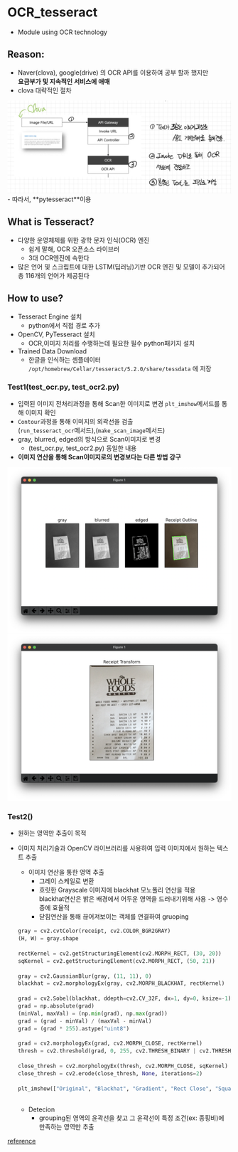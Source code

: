 # OCR_tesseract
- Module using OCR technology

## Reason:
- Naver(clova), google(drive) 의 OCR API를 이용하여 공부 할까 했지만
<br> **요금부가 및 지속적인 서비스에 애매**
- clova 대략적인 절차
<img src="1.jpeg">
- 따라서, **pytesseract**이용

## What is Tesseract?
- 다양한 운영체제를 위한 광학 문자 인식(OCR) 엔진
  - 쉽게 말해, OCR 오픈소스 라이브러
  - 3대 OCR엔진에 속한다
- 많은 언어 및 스크립트에 대한 LSTM(딥러닝)기반 OCR 엔진 및 모델이 추가되어 총 116개의 언어가 제공된다


## How to use?
- Tesseract Engine 설치
  - python에서 직접 경로 추가
- OpenCV, PyTesseract 설치
  - OCR,이미지 처리를 수행하는데 필요한 필수 python패키지 설치
- Trained Data Download
  - 한글을 인식하는 셈플데이터 `/opt/homebrew/Cellar/tesseract/5.2.0/share/tessdata` 에 저장


### Test1(test_ocr.py, test_ocr2.py)
- 입력된 이미지 전처리과정을 통해 Scan한 이미지로 변경 `plt_imshow`메서드를 통해 이미지 확인
- `Contour`과정을 통해 이미지의 외곽선을 검출<br>(`run_tesseract_ocr`메서드),(`make_scan_image`메서드)
- gray, blurred, edged의 방식으로 Scan이미지로 변경
  - (test_ocr.py, test_ocr2.py) 동일한 내용
- **이미지 연산을 통해 Scan이미지로의 변경보다는 다른 방법 강구**

<img src="2.png">

<img src="3.png">


<br/>

### Test2()
- 원하는 영역만 추출이 목적
- 이미지 처리기술과 OpenCV 라이브러리를 사용하여 입력 이미지에서 원하는 텍스트 추출
  - 이미지 연산을 통한 영역 추출
    - 그레이 스케일로 변환
    - 흐릿한 Grayscale 이미지에 blackhat 모노폴리 연산을 적용<br> blackhat연산은 밝은 배경에서 어두운 영역을 드러내기위해 사용 -> 영수증에 효율적
    - 닫힘연산을 통해 끊어져보이는 객체를 연결하여 gruoping

  ``` python
  gray = cv2.cvtColor(receipt, cv2.COLOR_BGR2GRAY)
  (H, W) = gray.shape
 
  rectKernel = cv2.getStructuringElement(cv2.MORPH_RECT, (30, 20))
  sqKernel = cv2.getStructuringElement(cv2.MORPH_RECT, (50, 21))
 
  gray = cv2.GaussianBlur(gray, (11, 11), 0)
  blackhat = cv2.morphologyEx(gray, cv2.MORPH_BLACKHAT, rectKernel)
 
  grad = cv2.Sobel(blackhat, ddepth=cv2.CV_32F, dx=1, dy=0, ksize=-1)
  grad = np.absolute(grad)
  (minVal, maxVal) = (np.min(grad), np.max(grad))
  grad = (grad - minVal) / (maxVal - minVal)
  grad = (grad * 255).astype("uint8")
 
  grad = cv2.morphologyEx(grad, cv2.MORPH_CLOSE, rectKernel)
  thresh = cv2.threshold(grad, 0, 255, cv2.THRESH_BINARY | cv2.THRESH_OTSU)[1]
 
  close_thresh = cv2.morphologyEx(thresh, cv2.MORPH_CLOSE, sqKernel)
  close_thresh = cv2.erode(close_thresh, None, iterations=2)
 
  plt_imshow(["Original", "Blackhat", "Gradient", "Rect Close", "Square Close"], [receipt, blackhat, grad, thresh, close_thresh], figsize=(16, 10))
 
  ```

  - Detecion
    - grouping된 영역의 윤곽선을 찾고 그 윤곽선이 특정 조건(ex: 종횡비)에 만족하는 영역만 추출
 
    

    
[reference](https://yunwoong.tistory.com/72?category=902345) 


